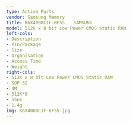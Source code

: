 ```yaml
---
type: Active Parts
vendor: Samsung Memory
title: K6X4008C1F-BF55　　SAMSUNG
model: 512K x 8 bit Low Power CMOS Static RAM
left-cols:
- Description
- Pin/Package
- Size
- Organisation
- Access Time
- Weight
right-cols:
- 512K x 8 bit Low Power CMOS Static RAM
- SOP-32
- 4M
- 512K*8
- 55ns
- 1.4g
img: K6X4008C1F-BF55.jpg
---
```

